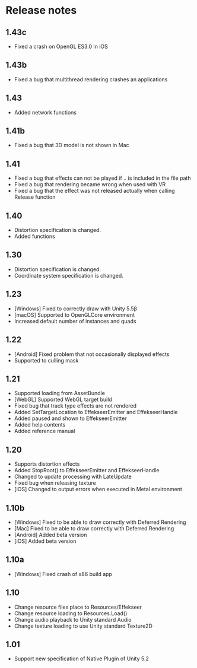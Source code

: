 ﻿# Release notes

## 1.43c
- Fixed a crash on OpenGL ES3.0 in iOS

## 1.43b
- Fixed a bug that multithread rendering crashes an applications

## 1.43
- Added network functions

## 1.41b
- Fixed a bug that 3D model is not shown in Mac

## 1.41
- Fixed a bug that effects can not be played if .. is included in the file path
- Fixed a bug that rendering became wrong when used with VR
- Fixed a bug that the effect was not released actually when calling Release function

## 1.40
- Distortion specification is changed.
- Added functions

## 1.30
- Distortion specification is changed.
- Coordinate system specification is changed.

## 1.23
- [Windows] Fixed to correctly draw with Unity 5.5β
- [macOS] Supported to OpenGLCore environment
- Increased default number of instances and quads

## 1.22
- [Android] Fixed problem that not occasionally displayed effects
- Supported to culling mask

## 1.21
- Supported loading from AssetBundle
- [WebGL] Supported WebGL target build
- Fixed bug that track type effects are not rendered
- Added SetTargetLocation to EffekseerEmitter and EffekseerHandle
- Added paused and shown to EffekseerEmitter
- Added help contents
- Added reference manual

## 1.20
- Supports distortion effects
- Added StopRoot() to EffekseerEmitter and EffekseerHandle
- Changed to update processing with LateUpdate
- Fixed bug when releasing texture
- [iOS] Changed to output errors when executed in Metal environment

## 1.10b
- [Windows] Fixed to be able to draw correctly with Deferred Rendering
- [Mac] Fixed to be able to draw correctly with Deferred Rendering
- [Android] Added beta version
- [iOS] Added beta version

## 1.10a
- [Windows] Fixed crash of x86 build app

## 1.10
- Change resource files place to Resources/Effekseer
- Change resource loading to Resources.Load()
- Change audio playback to Unity standard Audio
- Change texture loading to use Unity standard Texture2D

## 1.01
- Support new specification of Native Plugin of Unity 5.2

